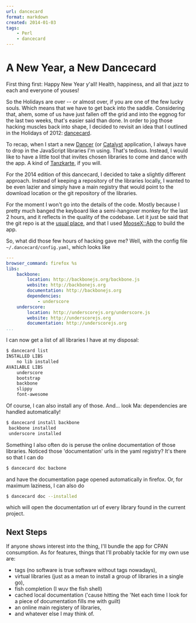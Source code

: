 ```yaml
---
url: dancecard
format: markdown
created: 2014-01-03
tags:
    - Perl
    - dancecard
---
```


# A New Year, a New Dancecard

First thing first: Happy New Year y'all! Health, happiness, and all that jazz to each and
everyone of youses!

So the Holidays are over -- or almost over, if you are one of the few lucky souls.
Which means that we have to get back into the saddle. Considering that, ahem, some
of us have just fallen off the grid and into the eggnog for the last two
weeks, that's easier said than done. In order to jog those hacking muscles back into
shape, I decided to revisit an idea that I outlined in the Holidays of 2012:
[dancecard](http://advent.perldancer.org/2012/10).

To recap, when I start a new [Dancer](cpan:release/Dancer) (or
[Catalyst](cpan:release/Catalyst-Runtime) application, I always
have to drop in the JavaScript libraries I'm using. That's tedious. 
Instead, I would like to have a little tool that invites chosen 
libraries to come and dance with the app. A kind of [Tanzkarte](http://en.wikipedia.org/wiki/Dance_card), if you will.

For the 2014 edition of this dancecard, I decided to take a slightly different
approach. Instead of keeping a repository of the libraries locally, I wanted
to be even lazier and simply
have a main registry that would point to the download location or the git
repository of the libraries.

For the moment I won't go into the details of the code. Mostly because I
pretty much banged the keyboard like a semi-hangover monkey for the last 2 hours,
and it reflects in the quality of the codebase. Let it just be said that the
git repo is at the [usual place](gh:yanick/App-Dancecard), and that I used
[MooseX::App](cpan:release/MooseX-App) to build the app.

So, what did those few hours of hacking gave me? Well, with the config file
`~/.dancecard/config.yaml`, which looks like

``` yaml
---
browser_command: firefox %s
libs:
    backbone:
        location: http://backbonejs.org/backbone.js
        website: http://backbonejs.org
        documentation: http://backbonejs.org
        dependencies:
            - underscore
    underscore:
        location: http://underscorejs.org/underscore.js
        website: http://underscorejs.org
        documentation: http://underscorejs.org
...
```

I can now get a list of all libraries I have at my disposal:

``` bash
$ dancecard list
INSTALLED LIBS
    no lib installed
AVAILABLE LIBS
    underscore
    bootstrap
    backbone
    slippy
    font-awesome
```

Of course, I can also install any of those. And... look Ma: dependencies are
handled automatically!

``` bash
$ dancecard install backbone
 backbone installed
 underscore installed
```

Something I also often do is peruse the online documentation of
those libraries. Noticed those 'documentation' urls in the yaml registry?
It's there so that I can do

``` bash
$ dancecard doc bacbone
```

and have the documentation page opened automatically in firefox. Or,
for maximum laziness, I can also do

``` bash
$ dancecard doc --installed
```

which will open the documentation url of every library found in the current
project.

## Next Steps

If anyone shows interest into the thing, I'll bundle the app for
CPAN consumption. As for features, things that I'll probably tackle
for my own use are:

* tags (no software is true software without tags nowadays), 
* virtual libraries (just as a mean to install a group of libraries in a single
go), 
* fish completion (I wuv the fish shell)
* cached local documentation ('cause hitting the 'Net each time I look for a
piece of documentation fills me with guilt)
* an online main registery of libraries,
* and whatever else I may think of.

